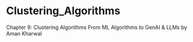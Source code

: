 # Clustering_Algorithms
Chapter 9: Clustering Algorithms From ML Algorithms to GenAI &amp; LLMs by Aman Kharwal
